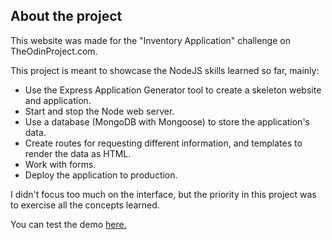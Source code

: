 ## About the project

This website was made for the "Inventory Application" challenge on TheOdinProject.com.

This project is meant to showcase the NodeJS skills learned so far, mainly:

- Use the Express Application Generator tool to create a skeleton website and application.
- Start and stop the Node web server.
- Use a database (MongoDB with Mongoose) to store the application's data.
- Create routes for requesting different information, and templates to render the data as HTML.
- Work with forms.
- Deploy the application to production.

I didn't focus too much on the interface, but the priority in this project was to exercise all the concepts learned.

You can test the demo [here.](https://jgoldenusr.github.io/11.Shopping-cart/)
